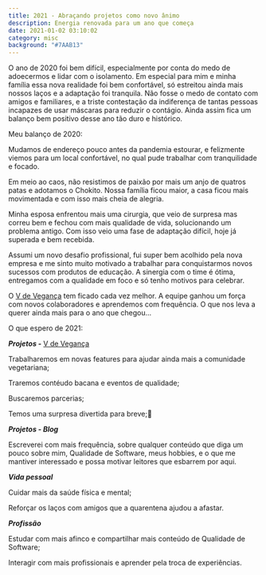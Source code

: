 ```yaml
---
title: 2021 - Abraçando projetos como novo ânimo
description: Energia renovada para um ano que começa
date: 2021-01-02 03:10:02
category: misc
background: "#7AAB13"
---
```

O ano de 2020 foi bem difícil, especialmente por conta do medo de adoecermos e lidar com o isolamento. Em especial para mim e minha família essa nova realidade foi bem confortável, só estreitou ainda mais nossos laços e a adaptação foi tranquila. Não fosse o medo de contato com amigos e familiares, e a triste contestação da indiferença de tantas pessoas incapazes de usar máscaras para reduzir o contágio. Ainda assim fica um balanço bem positivo desse ano tão duro e histórico.

Meu balanço de 2020:

Mudamos de endereço pouco antes da pandemia estourar, e felizmente viemos para um local confortável, no qual pude trabalhar com tranquilidade e focado.

Em meio ao caos, não resistimos de paixão por mais um anjo de quatros patas e adotamos o Chokito. Nossa família ficou maior, a casa ficou mais movimentada e com isso mais cheia de alegria.

Minha esposa enfrentou mais uma cirurgia, que veio de surpresa mas correu bem e fechou com mais qualidade de vida, solucionando um problema antigo. Com isso veio uma fase de adaptação difícil, hoje já superada e bem recebida.

Assumi um novo desafio profissional, fui super bem acolhido pela nova empresa e me sinto muito motivado a trabalhar para conquistarmos novos sucessos com produtos de educação. A sinergia com o time é ótima, entregamos com a qualidade em foco e só tenho motivos para celebrar.

O [V de Vegança](https://vdeveganca.com.br/) tem ficado cada vez melhor. A equipe ganhou um força com novos colaboradores e aprendemos com frequência. O que nos leva a querer ainda mais para o ano que chegou...



O que espero de 2021:

***Projetos -*** [V de Vegança](https://vdeveganca.com.br/)

Trabalharemos em novas features para ajudar ainda mais a comunidade vegetariana;

Traremos contéudo bacana e eventos de qualidade;

Buscaremos parcerias;

Temos uma surpresa divertida para breve;

***Projetos - Blog***

Escreverei com mais frequência, sobre qualquer conteúdo que diga um pouco sobre mim, Qualidade de Software, meus hobbies, e o que me mantiver interessado e possa motivar leitores que esbarrem por aqui.

***Vida pessoal***

Cuidar mais da saúde física e mental;

Reforçar os laços com amigos que a quarentena ajudou a afastar.

***Profissão***

Estudar com mais afinco e compartilhar mais conteúdo de Qualidade de Software;

Interagir com mais profissionais e aprender pela troca de experiências.